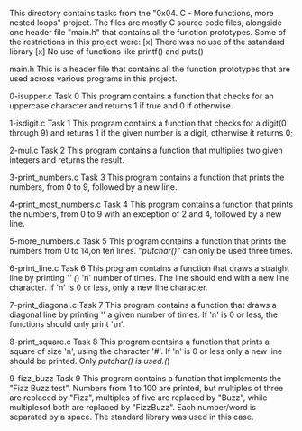 This directory contains tasks from the "0x04. C - More functions, more nested loops" project.
The files are mostly C source code files, alongside one header file "main.h" that contains all the function prototypes.
Some of the restrictions in this project were:
[x] There was no use of the sstandard library
[x] No use of functions like printf() and puts()


main.h
This is a header file that contains all the function prototypes that are used across various programs in this project.

0-isupper.c
Task 0
This program contains a function that checks for an uppercase character and returns 1 if true and 0 if otherwise.

1-isdigit.c
Task 1
This program contains a function that checks for a digit(0 through 9) and returns 1 if the given number is a digit, otherwise it returns 0;

2-mul.c
Task 2
This program contains a function that multiplies two given integers and returns the result.

3-print_numbers.c
Task 3
This program contains a function that prints the numbers, from 0 to 9, followed by a new line.

4-print_most_numbers.c
Task 4
This program contains a function that prints the numbers, from 0 to 9 with an exception of 2 and 4, followed by a new line.

5-more_numbers.c
Task 5
This program contains a function that prints the numbers from 0 to 14,on ten lines. 
"_putchar()"_ can only be used three times.

6-print_line.c
Task 6
This program contains a function that draws a straight line by printing '_' (_) 'n' number of times.
The line should end with a new line character. If 'n' is 0 or less, only a new line character.

7-print_diagonal.c
Task 7
This program contains a function that draws a diagonal line by printing '\' a given number of times.
If 'n' is 0 or less, the functions should only print '\n'.

8-print_square.c
Task 8
This program contains a function that prints a square of size 'n', using the character '#'.
If 'n' is 0 or less only a new line should be printed.
Only _putchar() is used.(_)

9-fizz_buzz
Task 9
This program contains a function that implements the "Fizz Buzz test".
Numbers from 1 to 100 are printed, but multiples of three are replaced by "Fizz", multiples of five are replaced by "Buzz", while multiplesof both are replaced by "FizzBuzz".
Each number/word is separated by a space.
The standard library was used in this case.
